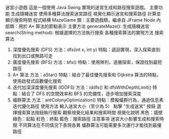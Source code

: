 迷宮小遊戲
這是一個使用 Java Swing 實現的迷宮生成和路徑搜索遊戲。
主要功能
生成隨機迷宮
使用多種算法搜索迷宮路徑
視覺化顯示迷宮和搜索路徑
計算並顯示搜索時間
程式結構
MazeGame 類：主要遊戲類，繼承自 JFrame
Node 內部類：用於 A* 算法的節點表示
主要方法
generateMaze(): 生成隨機迷宮
search(String method): 根據選擇的方法執行搜索
各種搜索算法的實現方法
搜索算法
1. 深度優先搜索 (DFS)
方法：dfs(int x, int y)
特點：遞迴實現，深入探索直到找到出口或無路可走
2. 廣度優先搜索 (BFS)
方法：bfs()
特點：使用隊列，逐層探索，保證找到最短路徑
3. A* 算法
方法：aStar()
特點：結合了最佳優先搜索和 Dijkstra 算法的特點，使用啟發式函數優化搜索
4. 迭代加深深度優先搜索 (IDDFS)
方法：iddfs() 和 dfsWithDepthLimit()
特點：結合了 DFS 的空間效率和 BFS 的完備性，逐步增加搜索深度
5. 蟻群算法
方法：antColonyOptimization()
特點：模擬蟻群行為，通過信息素迭代優化路徑
使用方法
輸入迷宮大小（至少為 5）
點擊 "生成迷宮" 按鈕
選擇搜索算法按鈕執行搜索
觀察視覺化結果和搜索時間
視覺化說明
黑色：牆壁
綠色：起點
紅色：終點
藍色：搜索路徑
注意事項
迷宮大小影響生成和搜索時間
不同算法在不同情況下表現各異
蟻群算法可能需要多次運行才能找到最優路徑
